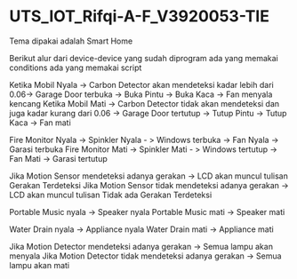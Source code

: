 # UTS_IOT_Rifqi-A-F_V3920053-TIE
Tema dipakai adalah Smart Home

Berikut alur dari device-device yang sudah diprogram ada yang memakai conditions ada yang memakai script

Ketika Mobil Nyala -> Carbon Detector akan mendeteksi kadar lebih dari 0.06-> Garage Door terbuka -> Buka Pintu -> Buka Kaca -> Fan menyala kencang Ketika Mobil Mati -> Carbon Detector tidak akan mendeteksi dan juga kadar kurang dari 0.06 -> Garage Door tertutup -> Tutup Pintu -> Tutup Kaca -> Fan mati

Fire Monitor Nyala -> Spinkler Nyala - > Windows terbuka -> Fan Nyala -> Garasi terbuka Fire Monitor Mati -> Spinkler Mati - > Windows tertutup -> Fan Mati -> Garasi tertutup

Jika Motion Sensor mendeteksi adanya gerakan -> LCD akan muncul tulisan Gerakan Terdeteksi Jika Motion Sensor tidak mendeteksi adanya gerakan -> LCD akan muncul tulisan Tidak ada Gerakan Terdeteksi

Portable Music nyala -> Speaker nyala Portable Music mati -> Speaker mati

Water Drain nyala -> Appliance nyala Water Drain mati -> Appliance mati

Jika Motion Detector mendeteksi adanya gerakan -> Semua lampu akan menyala Jika Motion Detector tidak mendeteksi adanya gerakan -> Semua lampu akan mati
